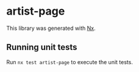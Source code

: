 # artist-page

This library was generated with [Nx](https://nx.dev).

## Running unit tests

Run `nx test artist-page` to execute the unit tests.
